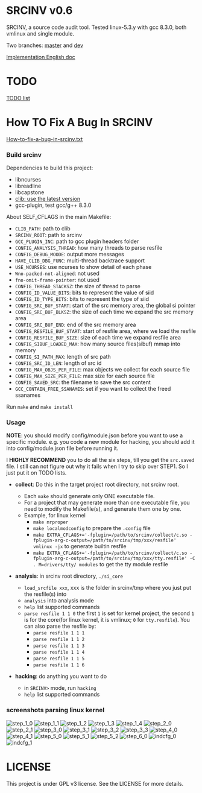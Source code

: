 # SRCINV v0.6
SRCINV, a source code audit tool.
Tested linux-5.3.y with gcc 8.3.0, both vmlinux and single module.

Two branches: [master](https://github.com/hardenedlinux/srcinv/tree/master) and [dev](https://github.com/hardenedlinux/srcinv/tree/dev)

[Implementation English doc](https://github.com/hardenedlinux/srcinv/blob/dev/doc/README_en.md)

# TODO
[TODO list](https://github.com/hardenedlinux/srcinv/blob/dev/doc/TODO.md)

# How TO Fix A Bug In SRCINV
[How-to-fix-a-bug-in-srcinv.txt](https://github.com/hardenedlinux/srcinv/blob/dev/doc/How-to-fix-a-bug-in-srcinv.txt)

### Build srcinv
Dependencies to build this project:
+	libncurses
+	libreadline
+	libcapstone
+	[clib: use the latest version](https://github.com/snorez/clib/)
+	gcc-plugin, test gcc/g++ 8.3.0

About SELF\_CFLAGS in the main Makefile:
- `CLIB_PATH`: path to clib
- `SRCINV_ROOT`: path to srcinv
- `GCC_PLUGIN_INC`: path to gcc plugin headers folder
- `CONFIG_ANALYSIS_THREAD`: how many threads to parse resfile
- `CONFIG_DEBUG_MOODE`: output more messages
- `HAVE_CLIB_DBG_FUNC`: multi-thread backtrace support
- `USE_NCURSES`: use ncurses to show detail of each phase
- `Wno-packed-not-aligned`: not used
- `fno-omit-frame-pointer`: not used
- `CONFIG_THREAD_STACKSZ`: the size of thread to parse
- `CONFIG_ID_VALUE_BITS`: bits to represent the value of siid
- `CONFIG_ID_TYPE_BITS`: bits to represent the type of siid
- `CONFIG_SRC_BUF_START`: start of the src memory area, the global si pointer
- `CONFIG_SRC_BUF_BLKSZ`: the size of each time we expand the src memory area
- `CONFIG_SRC_BUF_END`: end of the src memory area
- `CONFIG_RESFILE_BUF_START`: start of resfile area, where we load the resfile
- `CONFIG_RESFILE_BUF_SIZE`: size of each time we expand resfile area
- `CONFIG_SIBUF_LOADED_MAX`: how many source files(sibuf) mmap into memory
- `CONFIG_SI_PATH_MAX`: length of src path
- `CONFIG_SRC_ID_LEN`: length of src id
- `CONFIG_MAX_OBJS_PER_FILE`: max objects we collect for each source file
- `CONFIG_MAX_SIZE_PER_FILE`: max size for each source file
- `CONFIG_SAVED_SRC`: the filename to save the src content
- `GCC_CONTAIN_FREE_SSANAMES`: set if you want to collect the freed ssanames

Run `make` and `make install`

### Usage
**NOTE**: you should modify config/module.json before you want to use a
specific module. e.g. you code a new module for hacking, you should add it
into config/module.json file before running it.

I **HIGHLY RECOMMEND** you to do all the six steps, till you get the
`src.saved` file. I still can not figure out why it fails when I try
to skip over STEP1. So I just put it on TODO lists.

- **collect**: Do this in the target project root directory, not srcinv root.
	- Each `make` should generate only ONE executable file.
	- For a project that may generate more than one executable file, you need to modify the Makefile(s), and generate them one by one.
	- Example, for linux kernel
		- `make mrproper`
		- `make localmodconfig` to prepare the `.config` file
		- `make EXTRA_CFLAGS+='-fplugin=/path/to/srcinv/collect/c.so -fplugin-arg-c-output=/path/to/srcinv/tmp/xxx/resfile' vmlinux -jx` to generate builtin resfile
		- `make EXTRA_CFLAGS+='-fplugin=/path/to/srcinv/collect/c.so -fplugin-arg-c-output=/path/to/srcinv/tmp/xxx/tty.resfile' -C . M=drivers/tty/ modules` to get the tty module resfile

- **analysis**: in srcinv root directory, `./si_core`
	- `load_srcfile xxx`, xxx is the folder in srcinv/tmp where you just put the resfile(s) into
	- `analysis` into analysis mode
	- `help` list supported commands
	- `parse resfile 1 1 0` the first `1` is set for kernel project, the second `1` is for the core(for linux kernel, it is vmlinux; `0` for `tty.resfile`). You can also parse the resfile by:
		- `parse resfile 1 1 1`
		- `parse resfile 1 1 2`
		- `parse resfile 1 1 3`
		- `parse resfile 1 1 4`
		- `parse resfile 1 1 5`
		- `parse resfile 1 1 6`

- **hacking**: do anything you want to do
	- in `SRCINV>` mode, run `hacking`
	- `help` list supported commands



### screenshots parsing linux kernel
![step_1_0](https://github.com/hardenedlinux/srcinv/blob/dev/doc/phase1_0.png)
![step_1_1](https://github.com/hardenedlinux/srcinv/blob/dev/doc/phase1_1.png)
![step_1_2](https://github.com/hardenedlinux/srcinv/blob/dev/doc/phase1_2.png)
![step_1_3](https://github.com/hardenedlinux/srcinv/blob/dev/doc/phase1_3.png)
![step_1_4](https://github.com/hardenedlinux/srcinv/blob/dev/doc/phase1_4.png)
![step_2_0](https://github.com/hardenedlinux/srcinv/blob/dev/doc/phase2_0.png)
![step_2_1](https://github.com/hardenedlinux/srcinv/blob/dev/doc/phase2_1.png)
![step_3_0](https://github.com/hardenedlinux/srcinv/blob/dev/doc/phase3_0.png)
![step_3_1](https://github.com/hardenedlinux/srcinv/blob/dev/doc/phase3_1.png)
![step_3_2](https://github.com/hardenedlinux/srcinv/blob/dev/doc/phase3_2.png)
![step_3_3](https://github.com/hardenedlinux/srcinv/blob/dev/doc/phase3_3.png)
![step_4_0](https://github.com/hardenedlinux/srcinv/blob/dev/doc/phase4_0.png)
![step_4_1](https://github.com/hardenedlinux/srcinv/blob/dev/doc/phase4_1.png)
![step_5_0](https://github.com/hardenedlinux/srcinv/blob/dev/doc/phase5_0.png)
![step_5_1](https://github.com/hardenedlinux/srcinv/blob/dev/doc/phase5_1.png)
![step_5_2](https://github.com/hardenedlinux/srcinv/blob/dev/doc/phase5_2.png)
![step_6_0](https://github.com/hardenedlinux/srcinv/blob/dev/doc/phase6_0.png)
![indcfg_0](https://github.com/hardenedlinux/srcinv/blob/dev/doc/indcfg_0.png)
![indcfg_1](https://github.com/hardenedlinux/srcinv/blob/dev/doc/indcfg_1.png)

# LICENSE
This project is under GPL v3 license. See the LICENSE for more details.
